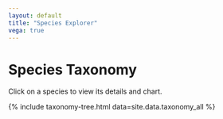 ```yaml
---
layout: default
title: "Species Explorer"
vega: true
---
```

# Species Taxonomy

Click on a species to view its details and chart.

{% include taxonomy-tree.html data=site.data.taxonomy_all %}
